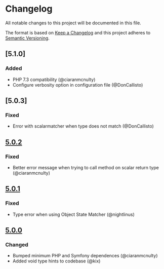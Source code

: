 # Changelog
All notable changes to this project will be documented in this file.

The format is based on [Keep a Changelog](http://keepachangelog.com/en/1.0.0/)
and this project adheres to [Semantic Versioning](http://semver.org/spec/v2.0.0.html).
 
## [5.1.0]
### Added
 - PHP 7.3 compatibility (@ciaranmcnulty)
 - Configure verbosity option in configuration file (@DonCallisto)

## [5.0.3]
### Fixed
 - Error with scalarmatcher when type does not match (@DonCallisto)

## [5.0.2]
### Fixed
 - Better error message when trying to call method on scalar return type (@ciaranmcnulty)

## [5.0.1]
### Fixed
 - Type error when using Object State Matcher (@nightlinus)

## [5.0.0]
### Changed
 - Bumped minimum PHP and Symfony dependences (@ciaranmcnulty)
 - Added void type hints to codebase (@kix)

[5.0.2]: https://github.com/phpspec/phpspec/compare/5.0.2...5.0.3
[5.0.2]: https://github.com/phpspec/phpspec/compare/5.0.1...5.0.2
[5.0.1]: https://github.com/phpspec/phpspec/compare/5.0.0...5.0.1
[5.0.0]: https://github.com/phpspec/phpspec/compare/4.3.1...5.0.0
